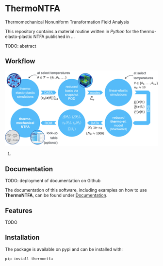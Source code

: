 # ThermoNTFA
Thermomechanical Nonuniform Transformation Field Analysis


<!-- The badges we want to display
[![pages-build-deployment](https://github.com/Systems-Theory-in-Systems-Biology/EPI/actions/workflows/pages/pages-build-deployment/badge.svg)](https://github.com/Systems-Theory-in-Systems-Biology/EPI/actions/workflows/pages/pages-build-deployment)
[![Build & Publish Documentation](https://github.com/Systems-Theory-in-Systems-Biology/EPI/actions/workflows/sphinx.yml/badge.svg)](https://github.com/Systems-Theory-in-Systems-Biology/EPI/actions/workflows/sphinx.yml)
[![Publish to PyPI](https://github.com/Systems-Theory-in-Systems-Biology/EPI/actions/workflows/publish.yml/badge.svg)](https://github.com/Systems-Theory-in-Systems-Biology/EPI/actions/workflows/publish.yml)
[![pytest](https://img.shields.io/github/actions/workflow/status/Systems-Theory-in-Systems-Biology/EPI/ci.yml?label=pytest&logo=pytest)](https://github.com/Systems-Theory-in-Systems-Biology/EPI/actions/workflows/ci.yml)

[![flake8](https://img.shields.io/badge/flake8-checked-blue.svg)](https://flake8.pycqa.org/)
[![black](https://img.shields.io/badge/code%20style-black-000000.svg)](https://github.com/psf/black)
[![License: MIT](https://img.shields.io/badge/License-MIT-yellow.svg)](./LICENSE.md)
[![Python](https://img.shields.io/badge/python-3.10-purple.svg)](https://www.python.org/)
![PyPI](https://img.shields.io/pypi/v/thermontfa)
 -->

This repository contains a material routine written in *Python* for the thermo-elasto-plastic NTFA published in ...

TODO: abstract

## Workflow

![thermoNTFA](https://github.com/DataAnalyticsEngineering/ThermoNTFA/blob/main/docs/images/ntfa_workflow.jpg?raw=True "workflow")

1. 

## Documentation

TODO: deployment of documentation on Github

The documentation of this software, including examples on how to use **ThermoNTFA**, can be found under [Documentation](https://DataAnalyticsEngineering.github.io/ThermoNTFA/).

## Features

TODO

## Installation

The package is available on pypi and can be installed with:

```bash
pip install thermontfa
```
